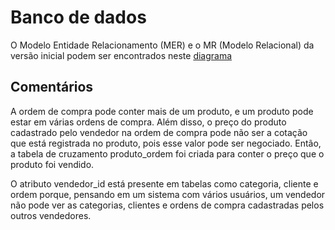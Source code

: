 # Banco de dados

O Modelo Entidade Relacionamento (MER) e o MR (Modelo Relacional) da versão inicial podem ser encontrados neste [diagrama](https://tinyurl.com/yckkheh9)

## Comentários

A ordem de compra pode conter mais de um produto, e um produto pode estar em várias ordens de compra. Além disso, o preço do produto cadastrado pelo vendedor na ordem de compra pode não ser a cotação que está registrada no produto, pois esse valor pode ser negociado. Então, a tabela de cruzamento produto_ordem foi criada para conter o preço que o produto foi vendido.

O atributo vendedor_id está presente em tabelas como categoria, cliente e ordem porque, pensando em um sistema com vários usuários, um vendedor não pode ver as categorias, clientes e ordens de compra cadastradas pelos outros vendedores.
